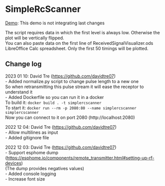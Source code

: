 # SimpleRcScanner

[Demo](http://test.sui.li/oszi): This demo is not integrating last changes

The script requires data in which the first level is always low. Otherwise the plot will be vertically flipped. \
You can also paste data on the first line of ReceivedSignalVisualizer.ods LibreOffice Calc spreadsheet. Only the first 50 timings will be plotted.

## Change log

2023 01 10: David Tre (<https://github.com/davidtre07>)\
	- Added normalize.py script to change pulse length to a new one\
	  So when retransmitting this pulse stream it will ease the receptor to understand it\
	- Added Dockerfile so you can run it in a docker\
	  To build it: `docker build . -t simplercscanner`\
          To start it: `docker run --rm -p 2080:80 --name simplercscanner simplercscanner`\
              Now you can connect to it on port 2080 (http://localhost:2080)

2022 12 04: David Tre (<https://github.com/davidtre07>)\
        - Allow multilines as input\
        - Added gitignore file

2022 12 03: David Tre (<https://github.com/davidtre07>)\
        - Support esphome dump (<https://esphome.io/components/remote_transmitter.html#setting-up-rf-devices>)\
                (The dump provides negatives values)\
        - Added console logging\
        - Increase font size
